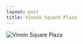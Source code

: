 ```yaml
---
layout: post
title: Vinnin Square Plaza
---
```



![Vinnin Square Plaza](/img/swampscott-vinnin-square.jpg.jpg)
